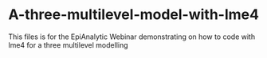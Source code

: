 # A-three-multilevel-model-with-lme4
This files is for the EpiAnalytic Webinar demonstrating on how to code with lme4 for a three multilevel modelling

